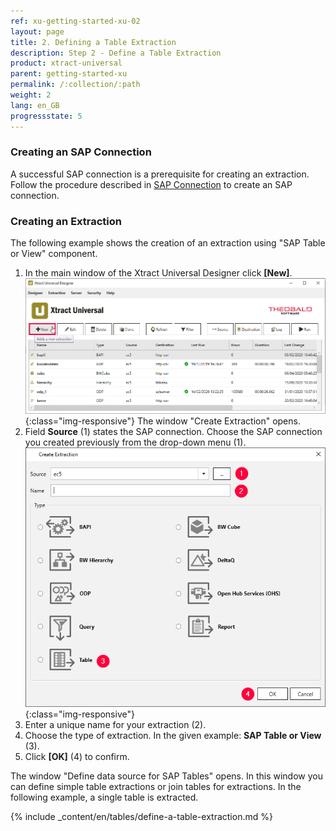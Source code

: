 ```yaml
---
ref: xu-getting-started-xu-02
layout: page
title: 2. Defining a Table Extraction
description: Step 2 - Define a Table Extraction
product: xtract-universal
parent: getting-started-xu
permalink: /:collection/:path
weight: 2
lang: en_GB
progressstate: 5
---
```


### Creating an SAP Connection
A successful SAP connection is a prerequisite for creating an extraction. Follow the procedure described in [SAP Connection](../introduction/sap-connection) 
to create an SAP connection.

### Creating an Extraction
The following example shows the creation of an extraction using "SAP Table or View" component.<br>
1. In the main window of the Xtract Universal Designer click **[New]**.  
![Create-New-Table-Extraction](/img/content/xu_extraction_anlegen.png){:class="img-responsive"}
The window "Create Extraction" opens. <br>
2. Field **Source** (1) states the SAP connection. Choose the SAP connection you created previously from the drop-down menu (1). 
![Table_or_View](/img/content/table/table_new_extraction.png){:class="img-responsive"}
3. Enter a unique name for your extraction (2).
4. Choose the type of extraction. In the given example: **SAP Table or View** (3). <br>
5. Click **[OK]** (4) to confirm.

The window "Define data source for SAP Tables" opens. 
In this window you can define simple table extractions or join tables for extractions. In the following example, a single table is extracted. <br>
																							  
										
																				 

{% include _content/en/tables/define-a-table-extraction.md  %}
																																	   
																		  
									 
								   
									   
											 
																			  
																																			  

			  
																																																																 


												
																																														 

																										 

						   

																																																																	   


